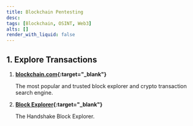 ```yaml
---
title: Blockchain Pentesting
desc: 
tags: [Blockchain, OSINT, Web3]
alts: []
render_with_liquid: false
---
```


## 1. Explore Transactions

1. **[blockchain.com](https://www.blockchain.com/explorer){:target="_blank"}**

    The most popular and trusted block explorer and crypto transaction search engine.

2. **[Block Explorer](https://blockexplorer.com/){:target="_blank"}**

    The Handshake Block Explorer.